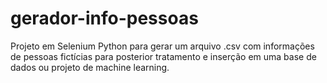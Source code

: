 # gerador-info-pessoas
Projeto em Selenium Python para gerar um arquivo .csv com informações de pessoas fictícias para posterior tratamento e inserção em uma base de dados ou projeto de machine learning.
